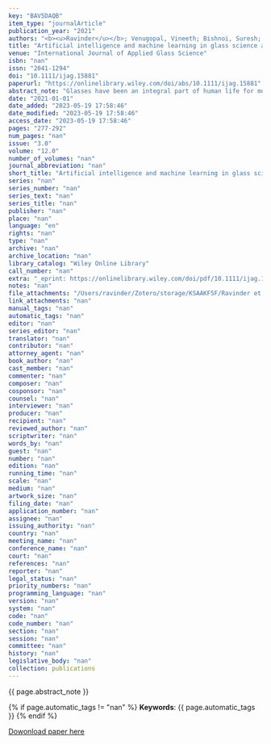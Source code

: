```yaml
---
key: "BAV5DAQB"
item_type: "journalArticle"
publication_year: "2021"
authors: "<b><u>Ravinder</u></b>; Venugopal, Vineeth; Bishnoi, Suresh; Singh, Sourabh; Zaki, Mohd; Grover, Hargun Singh; Bauchy, Mathieu; Agarwal, Manish; Krishnan, N. M. Anoop"
title: "Artificial intelligence and machine learning in glass science and technology: 21 challenges for the 21st century"
venue: "International Journal of Applied Glass Science"
isbn: "nan"
issn: "2041-1294"
doi: "10.1111/ijag.15881"
paperurl: "https://onlinelibrary.wiley.com/doi/abs/10.1111/ijag.15881"
abstract_note: "Glasses have been an integral part of human life for more than 2000 years. Despite several years of research and analysis, some fundamental and practical questions on glasses still remain unanswered. While most of the earlier approaches were based on (i) expert knowledge and intuition, (ii) Edisonian trial and error, or (iii) physics-driven modeling and analysis, recent studies suggest that data-driven techniques, such as artificial intelligence (AI) and machine learning (ML), can provide fresh perspectives to tackle some of these questions. In this article, we identify 21 grand challenges in glass science, the solutions of which are either enabling AI and ML or enabled by AI and ML to accelerate the field of glass science. The challenges presented here range from fundamental questions related to glass formation and composition–processing–property relationships to industrial problems such as automated flaw detection in glass manufacturing. We believe that the present article will instill enthusiasm among the readers to explore some of the grand challenges outlined here and to discover many more challenges that can advance the field of glass science, engineering, and technology."
date: "2021-01-01"
date_added: "2023-05-19 17:58:46"
date_modified: "2023-05-19 17:58:46"
access_date: "2023-05-19 17:58:46"
pages: "277-292"
num_pages: "nan"
issue: "3.0"
volume: "12.0"
number_of_volumes: "nan"
journal_abbreviation: "nan"
short_title: "Artificial intelligence and machine learning in glass science and technology"
series: "nan"
series_number: "nan"
series_text: "nan"
series_title: "nan"
publisher: "nan"
place: "nan"
language: "en"
rights: "nan"
type: "nan"
archive: "nan"
archive_location: "nan"
library_catalog: "Wiley Online Library"
call_number: "nan"
extra: "_eprint: https://onlinelibrary.wiley.com/doi/pdf/10.1111/ijag.15881"
notes: "nan"
file_attachments: "/Users/ravinder/Zotero/storage/KSAAKF5F/Ravinder et al. - 2021 - Artificial intelligence and machine learning in gl.pdf"
link_attachments: "nan"
manual_tags: "nan"
automatic_tags: "nan"
editor: "nan"
series_editor: "nan"
translator: "nan"
contributor: "nan"
attorney_agent: "nan"
book_author: "nan"
cast_member: "nan"
commenter: "nan"
composer: "nan"
cosponsor: "nan"
counsel: "nan"
interviewer: "nan"
producer: "nan"
recipient: "nan"
reviewed_author: "nan"
scriptwriter: "nan"
words_by: "nan"
guest: "nan"
number: "nan"
edition: "nan"
running_time: "nan"
scale: "nan"
medium: "nan"
artwork_size: "nan"
filing_date: "nan"
application_number: "nan"
assignee: "nan"
issuing_authority: "nan"
country: "nan"
meeting_name: "nan"
conference_name: "nan"
court: "nan"
references: "nan"
reporter: "nan"
legal_status: "nan"
priority_numbers: "nan"
programming_language: "nan"
version: "nan"
system: "nan"
code: "nan"
code_number: "nan"
section: "nan"
session: "nan"
committee: "nan"
history: "nan"
legislative_body: "nan"
collection: publications
---
```




<!--  -->

{{ page.abstract_note }}


{% if page.automatic_tags != "nan" %}
__Keywords__: {{ page.automatic_tags }}
{% endif %}


[Dowonload paper here](https://onlinelibrary.wiley.com/doi/abs/10.1111/ijag.15881)

